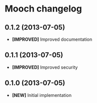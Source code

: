 # Mooch changelog

## 0.1.2 (2013-07-05)

- **[IMPROVED]** Improved documentation

## 0.1.1 (2013-07-05)

- **[IMPROVED]** Improved security

## 0.1.0 (2013-07-05)

- **[NEW]** Initial implementation
